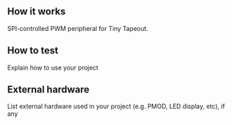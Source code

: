 <!---

This file is used to generate your project datasheet. Please fill in the information below and delete any unused
sections.

You can also include images in this folder and reference them in the markdown. Each image must be less than
512 kb in size, and the combined size of all images must be less than 1 MB.
-->

## How it works

SPI-controlled PWM peripheral for Tiny Tapeout.

## How to test

Explain how to use your project

## External hardware

List external hardware used in your project (e.g. PMOD, LED display, etc), if any
